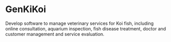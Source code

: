 # GenKiKoi
Develop software to manage veterinary services for Koi fish, including online consultation, aquarium inspection, fish disease treatment, doctor and customer management and service evaluation.
